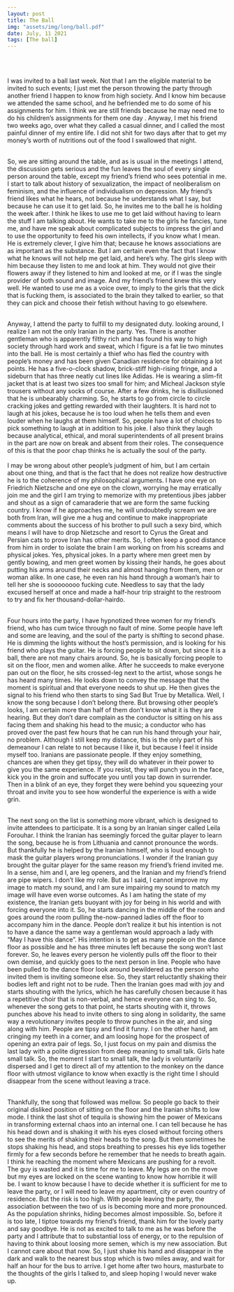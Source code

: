 ```yaml
---
layout: post
title: The Ball
img: "assets/img/long/ball.pdf"
date: July, 11 2021
tags: [The ball]
---
```


<br><br>
<div align="left">


I was invited to a ball last week. Not that I am the eligible material to be invited to such events; I just met the person throwing the party through another friend I happen to know from high society. And I know him because we attended the same school, and he befriended me to do some of his assignments for him. I think we are still friends because he may need me to do his children’s assignments for them one day . Anyway, I met his friend two weeks ago, over what they called a casual dinner, and I called the most painful dinner of my entire life. I did not shit for two days after that to get my money’s worth of nutritions out of the food I swallowed that night. <br><br>

So, we are sitting around the table, and as is usual in the meetings I attend, the discussion gets serious and the fun leaves the soul of every single person around the table, except my friend’s friend who sees potential in me. I start to talk about history of sexualization, the impact of neoliberalism on feminism, and the influence of individualism on depression. My friend’s friend likes what he hears, not because he understands what I say, but because he can use it to get laid. So, he invites me to the ball he is holding the week after. I think he likes to use me to get laid without having to learn the stuff I am talking about. He wants to take me to the girls he fancies, tune me, and have me speak about complicated subjects to impress the girl and to use the opportunity to feed his own intellects, if you know what I mean. He is extremely clever, I give him that; because he knows associations are as important as the substance. But I am certain even the fact that I know what he knows will not help me get laid, and here’s why. The girls sleep with him because they listen to me and look at him. They would not give their flowers away if they listened to him and looked at me, or if I was the single provider of both sound and image. And my friend’s friend knew this very well. He wanted to use me as a voice over, to imply to the girls that the dick that is fucking them, is associated to the brain they talked to earlier, so that they can pick and choose their fetish without having to go elsewhere. <br><br>

Anyway, I attend the party to fulfill to my designated duty. looking around, I realize I am not the only Iranian in the party. Yes. There is another gentleman who is apparently filthy rich and has found his way to high society through hard work and sweat, which I figure is a fat lie two minutes into the ball. He is most certainly a thief who has fled the country with people’s money and has been given Canadian residence for obtaining a lot points. He has a five-o-clock shadow, brick-stiff high-rising fringe, and a sideburn that has three neatly cut lines like Adidas. He is wearing a slim-fit jacket that is at least two sizes too small for him; and Micheal Jackson style trousers without any socks of course.  After a few drinks, he is disillusioned that he is unbearably charming. So, he starts to go from circle to circle cracking jokes and getting rewarded with their laughters. It is hard not to laugh at his jokes, because he is too loud when he tells them and even louder when he laughs at them himself. So, people have a lot of choices to pick something to laugh at in addition to his joke. I also think they laugh because analytical, ethical, and moral superintendents of all present brains in the part are now on break and absent from their roles. The consequence of this is that the poor chap thinks he is actually the soul of the party. 
<br><br>
I may be wrong about other people’s judgment of him, but I am certain about one thing, and that is the fact that he does not realize how destructive he is to the coherence of my philosophical arguments. I have one eye on Friedrich Nietzsche and one eye on the clown, worrying he may erratically join me and the girl I am trying to memorize with my pretentious jibes jabber and shout as a sign of camaraderie that we are form the same fucking country. I know if he approaches me, he will undoubtedly scream we are both from Iran, will give me a hug and continue to make inappropriate comments about the success of his brother to pull such a sexy bird, which means I will have to drop Nietzsche and resort to Cyrus the Great and Persian cats to prove Iran has other merits. So, I often keep a good distance from him in order to isolate the brain I am working on from his screams and physical jokes. Yes, physical jokes. In a party where men greet men by gently bowing, and men greet women by kissing their hands, he goes about putting his arms around their necks and almost hanging from them, men or woman alike. In one case, he even ran his hand through a woman’s hair to tell her she is soooooooo fucking cute. Needless to say that the lady excused herself at once and made a half-hour trip straight to the restroom to try and fix her thousand-dollar-hairdo.<br><br>

Four hours into the party, I have hypnotized three women for my friend’s friend, who has cum twice through no fault of mine. Some people have left and some are leaving, and the soul of the party is shifting to second phase. He is dimming the lights without the host’s permission, and is looking for his friend who plays the guitar. He is forcing people to sit down, but since it is a ball, there are not many chairs around. So, he is basically forcing people to sit on the floor, men and women alike. After he succeeds to make everyone pan out on the floor, he sits crossed-leg next to the artist, whose songs he has heard many times. He looks down to convey the message that the moment is spiritual and that everyone needs to shut up. He then gives the signal to his friend who then starts to sing Sad But True by Metallica. Well, I know the song because I don’t belong there. But browsing other people’s looks, I am certain more than half of them don’t know what it is they are hearing. But they don’t dare complain as the conductor is sitting on his ass facing them and shaking his head to the music; a conductor who has proved over the past few hours that he can run his hand through your hair, no problem. Although I still keep my distance, this is the only part of his demeanour I can relate to not because I like it, but because I feel it inside myself too. Iranians are passionate people. If they enjoy something, chances are when they get tipsy, they will do whatever in their power to give you the same experience. If you resist, they will punch you in the face, kick you in the groin and suffocate you until you tap down in surrender. Then in a blink of an eye, they forget they were behind you squeezing your throat and invite you to see how wonderful the experience is with a wide grin. <br><br>

The next song on the list is something more vibrant, which is designed to invite attendees to participate. It is a song by an Iranian singer called Leila Forouhar. I think the Iranian has seemingly forced the guitar player to learn the song, because he is from Lithuania and cannot pronounce the words. But thankfully he is helped by the Iranian himself, who is loud enough to mask the guitar players wrong pronunciations. I wonder if the Iranian guy brought the guitar player for the same reason my friend’s friend invited me. In a sense, him and I, are leg openers, and the Iranian and my friend’s friend are pipe wipers. I don’t like my role. But as I said, I cannot improve my image to match my sound, and I am sure impairing my sound to match my image will have even worse outcomes. As I am hating the state of my existence, the Iranian gets buoyant with joy for being in his world and with forcing everyone into it. So, he starts dancing in the middle of the room and goes around the room pulling the-now-panned ladies off the floor to accompany him in the dance. People don’t realize it but his intention is not to have a dance the same way a gentleman would approach a lady with “May I have this dance”. His intention is to get as many people on the dance floor as possible and he has three minutes left because the song won’t last forever. So, he leaves every person he violently pulls off the floor to their own demise, and quickly goes to the next person in line. People who have been pulled to the dance floor look around bewildered as the person who invited them is inviting someone else. So, they start reluctantly shaking their bodies left and right not to be rude. Then the Iranian goes mad with joy and starts shouting with the lyrics, which he has carefully chosen because it has a repetitive choir that is non-verbal, and hence everyone can sing to. So, whenever the song gets to that point, he starts shouting with it, throws punches above his head to invite others to sing along in solidarity, the same way a revolutionary invites people to throw punches in the air, and sing along with him. People are tipsy and find it funny. I on the other hand, am cringing my teeth in a corner, and am loosing hope for the prospect of opening an extra pair of legs. So, I just focus on my pain and dismiss the last lady with a polite digression from deep meaning to small talk. Girls hate small talk. So, the moment I start to small talk, the lady is voluntarily dispersed and I get to direct all of my attention to the monkey on the dance floor with utmost vigilance to know when exactly is the right time I should disappear from the scene without leaving a trace. <br><br>

Thankfully, the song that followed was mellow. So people go back to their original disliked position of sitting on the floor and the Iranian shifts to low mode. I think the last shot of tequila is showing him the power of Mexicans in transforming external chaos into an internal one. I can tell because he has his head down and is shaking it with his eyes closed without forcing others to see the merits of shaking their heads to the song. But then sometimes he stops shaking his head, and stops breathing to presses his eye lids together firmly for a few seconds before he remember that he needs to breath again. I think he reaching the moment where Mexicans are pushing for a revolt. The guy is wasted and it is time for me to leave. My legs are on the move but my eyes are locked on the scene wanting to know how horrible it will be. I want to know because I have to decide whether it is sufficient for me to leave the party, or I will need to leave my apartment, city or even country of residence. But the risk is too high. With people leaving the party, the association between the two of us is becoming more and more pronounced. As the population shrinks, hiding becomes almost impossible. So, before it is too late, I tiptoe towards my friend’s friend, thank him for the lovely party and say goodbye. He is not as excited to talk to me as he was before the party and I attribute that to substantial loss of energy, or to the repulsion of having to think about loosing more semen, which is my new association. But I cannot care about that now. So, I just shake his hand and disappear in the dark and walk to the nearest bus stop which is two miles away, and wait for half an hour for the bus to arrive. I get home after two hours, masturbate to the thoughts of the girls I talked to, and sleep hoping I would never wake up.  <br><br>




</div>
<br><br>
<br><br>
<br><br>
<br><br>
<br><br>
<br><br>
